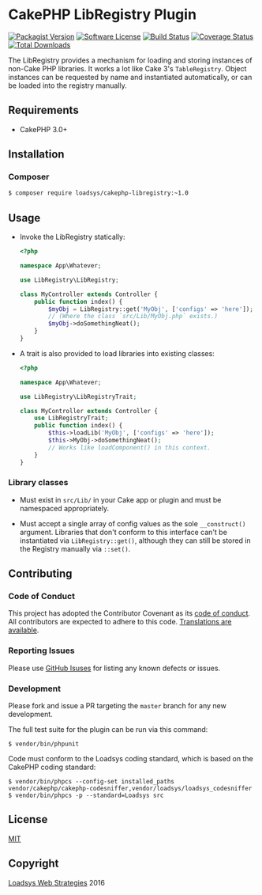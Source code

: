 # CakePHP LibRegistry Plugin

[![Packagist Version](https://img.shields.io/packagist/v/loadsys/CakePHP-LibRegistry.svg?style=flat-square)](https://packagist.org/packages/loadsys/cakephp-libregistry)
[![Software License](https://img.shields.io/badge/license-MIT-brightgreen.svg?style=flat-square)](LICENSE.md)
[![Build Status](https://img.shields.io/travis/loadsys/CakePHP-LibRegistry/master.svg?style=flat-square)](https://travis-ci.org/loadsys/CakePHP-LibRegistry)
[![Coverage Status](https://img.shields.io/coveralls/loadsys/CakePHP-LibRegistry/master.svg?style=flat-square)](https://coveralls.io/r/loadsys/cakephp-libregistry)
[![Total Downloads](https://img.shields.io/packagist/dt/loadsys/cakephp-libregistry.svg?style=flat-square)](https://packagist.org/packages/loadsys/cakephp-libregistry)

The LibRegistry provides a mechanism for loading and storing instances of non-Cake PHP libraries. It works a lot like Cake 3's `TableRegistry`. Object instances can be requested by name and instantiated automatically, or can be loaded into the registry manually.


## Requirements

* CakePHP 3.0+


## Installation

### Composer

````bash
$ composer require loadsys/cakephp-libregistry:~1.0
````


## Usage

* Invoke the LibRegistry statically:

	```php
	<?php

	namespace App\Whatever;

	use LibRegistry\LibRegistry;

	class MyController extends Controller {
		public function index() {
			$myObj = LibRegistry::get('MyObj', ['configs' => 'here']);
			// (Where the class `src/Lib/MyObj.php` exists.)
			$myObj->doSomethingNeat();
		}
	}

	```

* A trait is also provided to load libraries into existing classes:

	```php
	<?php

	namespace App\Whatever;

	use LibRegistry\LibRegistryTrait;

	class MyController extends Controller {
		use LibRegistryTrait;
		public function index() {
			$this->loadLib('MyObj', ['configs' => 'here']);
			$this->MyObj->doSomethingNeat();
			// Works like loadComponent() in this context.
		}
	}

	```

### Library classes

* Must exist in `src/Lib/` in your Cake app or plugin and must be namespaced appropriately.

* Must accept a single array of config values as the sole `__construct()` argument. Libraries that don't conform to this interface can't be instantiated via `LibRegistry::get()`, although they can still be stored in the Registry manually via `::set()`.


## Contributing

### Code of Conduct

This project has adopted the Contributor Covenant as its [code of conduct](CODE_OF_CONDUCT.md). All contributors are expected to adhere to this code. [Translations are available](http://contributor-covenant.org/).

### Reporting Issues

Please use [GitHub Isuses](https://github.com/loadsys/CakePHP-LibRegistry/issues) for listing any known defects or issues.

### Development

Please fork and issue a PR targeting the `master` branch for any new development.

The full test suite for the plugin can be run via this command:

```shell
$ vendor/bin/phpunit
```

Code must conform to the Loadsys coding standard, which is based on the CakePHP coding standard:

```shell
$ vendor/bin/phpcs --config-set installed_paths vendor/cakephp/cakephp-codesniffer,vendor/loadsys/loadsys_codesniffer
$ vendor/bin/phpcs -p --standard=Loadsys src
```


## License

[MIT](https://github.com/loadsys/CakePHP-LibRegistry/blob/master/LICENSE.md)


## Copyright

[Loadsys Web Strategies](http://www.loadsys.com) 2016

